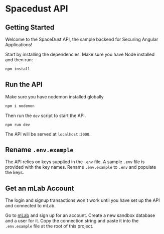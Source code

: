 # Spacedust API

## Getting Started

Welcome to the SpaceDust API, the sample backend for Securing Angular Applications!

Start by installing the dependencies. Make sure you have Node installed and then run:

```bash
npm install
```

## Run the API

Make sure you have nodemon installed globally

```bash
npm i nodemon
```

Then run the `dev` script to start the API.

```
npm run dev
```

The API will be served at `localhost:3000`.

## Rename `.env.example`

The API relies on keys supplied in the `.env` file. A sample `.env` file is provided with the key names. Rename `.env.example` to `.env` and populate the keys.

## Get an mLab Account

The login and signup transactions won't work until you have set up the API and connected to mLab.

Go to [mLab](https://mlab.com) and sign up for an account. Create a new sandbox database and a user for it. Copy the connection string and paste it into the `.env.example` file at the root of this project.
